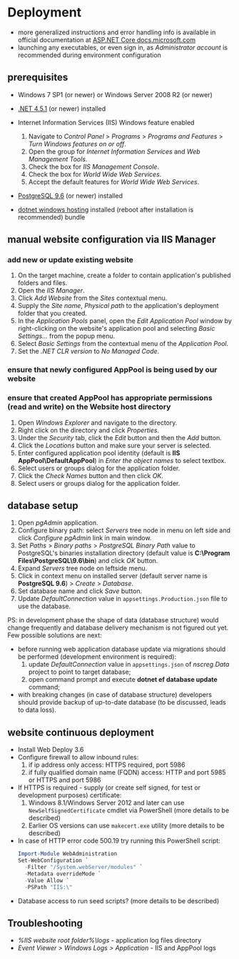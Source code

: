 # Deployment

* more generalized instructions and error handling info is available in official documentation at [ASP.NET Core docs.microsoft.com](https://docs.microsoft.com/en-us/aspnet/core/publishing/iis)
* launching any executables, or even sign in, as _Administrator account_ is recommended during environment configuration

## prerequisites

* Windows 7 SP1 (or newer) or Windows Server 2008 R2 (or newer)

* [.NET 4.5.1](https://www.microsoft.com/en-us/download/details.aspx?id=40773) (or newer) installed

* Internet Information Services (IIS) Windows feature enabled

  1. Navigate to _Control Panel_ > _Programs_ > _Programs and Features_ > _Turn Windows features on or off_.
  1. Open the group for _Internet Information Services_ and _Web Management Tools_.
  1. Check the box for _IIS Management Console_.
  1. Check the box for _World Wide Web Services_.
  1. Accept the default features for _World Wide Web Services_.

* [PostgreSQL 9.6](https://www.enterprisedb.com/downloads/postgres-postgresql-downloads#windows) (or newer) installed

* [dotnet windows hosting](https://aka.ms/dotnetcore_windowshosting_1_1_0) installed (reboot after installation is recommended) bundle

## manual website configuration via IIS Manager

### add new or update existing website

1. On the target machine, create a folder to contain application's published folders and files.
1. Open the _IIS Manager_.
1. Click _Add Website_ from the _Sites_ contextual menu.
1. Supply the _Site name_, _Physical path_ to the application's deployment folder that you created.
1. In the _Application Pools_ panel, open the _Edit Application Pool_ window by right-clicking on the website's application pool and selecting _Basic Settings..._ from the popup menu.
1. Select _Basic Settings_ from the contextual menu of the _Application Pool_.
1. Set the _.NET CLR version_ to _No Managed Code_.

### ensure that newly configured AppPool is being used by our website

### ensure that created AppPool has appropriate permissions (read and write) on the Website host directory

1. Open _Windows Explorer_ and navigate to the directory.
1. Right click on the directory and click _Properties_.
1. Under the _Security_ tab, click the _Edit_ button and then the _Add_ button.
1. Click the _Locations_ button and make sure your server is selected.
1. Enter configured application pool identity (default is **IIS AppPool\DefaultAppPool**) in _Enter the object names_ to select textbox.
1. Select users or groups dialog for the application folder.
1. Click the _Check Names_ button and then click _OK_.
1. Select users or groups dialog for the application folder.

## database setup

1. Open _pgAdmin_ application.
1. Configure binary path: select _Servers_ tree node in menu on left side and click _Configure pgAdmin_ link in main window.
1. Set _Paths_ > _Binary paths_ > _PostgreSQL Binary Path_ value to PostgreSQL's binaries installation directory (default value is **C:\Program Files\PostgreSQL\9.6\bin**) and click _OK_ button.
1. Expand _Servers_ tree node on leftside menu.
1. Click in context menu on installed server (default server name is **PostgreSQL 9.6**) > _Create_ > _Database_.
1. Set database name and click _Save_ button.
1. Update _DefaultConnection_ value in ```appsettings.Production.json``` file to use the database.

PS: in development phase the shape of data (database structure) would change frequently and database delivery mechanism is not figured out yet.
Few possible solutions are next:

* before running web application database update via migrations should be performed (development environment is required):
  1. update _DefaultConnection_ value in ```appsettings.json``` of _nscreg.Data_ project to point to target database;
  1. open command prompt and execute **dotnet ef database update** command;
* with breaking changes (in case of database structure) developers should provide backup of up-to-date database (to be discussed, leads to data loss).

## website continuous deployment

* Install Web Deploy 3.6
* Configure firewall to allow inbound rules:
  1. if ip address only access: HTTPS required, port 5986
  1. if fully qualified domain name (FQDN) access: HTTP and port 5985 or HTTPS and port 5986
* If HTTPS is required - supply (or create self signed, for test or development purposes) certificate:
  1. Windows 8.1/Windows Server 2012 and later can use `NewSelfSignedCertificate` cmdlet via PowerShell (more details to be described)
  1. Earlier OS versions can use `makecert.exe` utility (more details to be described)
* In case of HTTP error code 500.19 try running this PowerShell script:
  ```PowerShell
  Import-Module WebAdministration
  Set-WebConfiguration `
    -Filter "/System.webServer/modules" `
    -Metadata overrideMode `
    -Value Allow `
    -PSPath "IIS:\"
  ```
* Database access to run seed scripts? (more details to be described)

## Troubleshooting

* *%IIS website root folder%\logs* - application log files directory
* *Event Viewer > Windows Logs > Application* - IIS and AppPool logs
